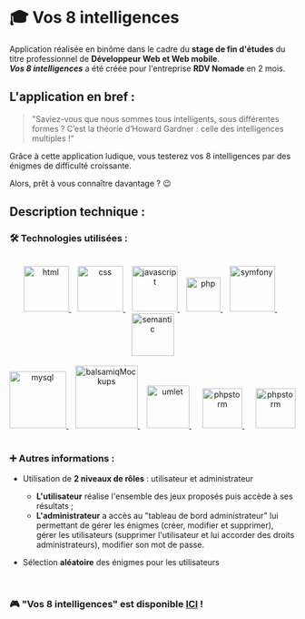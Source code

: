 # :mortar_board: Vos 8 intelligences

Application réalisée en binôme dans le cadre du **stage de fin d'études** du titre professionnel de **Développeur Web et Web mobile**.  
***Vos 8 intelligences*** a été créée pour l'entreprise **RDV Nomade** en 2 mois.



## L'application en bref :

   >"Saviez-vous que nous sommes tous intelligents, sous différentes formes ? C’est la théorie d’Howard Gardner : celle des intelligences multiples !"

Grâce à cette application ludique, vous testerez vos 8 intelligences par des énigmes de difficulté croissante. 

Alors, prêt à vous connaître davantage ? :wink:

## Description technique :

### :hammer_and_wrench: Technologies utilisées : 
<br>
<div align="center">
<div>
<a href="https://en.wikipedia.org/wiki/HTML">
  <img alt="html" src="https://devstickers.com/assets/img/pro/iqm9.png" width="80">
</a>&nbsp;&nbsp;
<a href="https://en.wikipedia.org/wiki/CCS3">
  <img alt="css" src="https://devstickers.com/assets/img/pro/8pnd.png" width="80">
</a>&nbsp;&nbsp;
<a href="https://en.wikipedia.org/wiki/JavaScript">
  <img alt="javascript" src="https://devstickers.com/assets/img/pro/i4eg.png" width="80">
</a>&nbsp;&nbsp;
<a href="https://www.php.net/">
  <img alt="php" src="https://upload.wikimedia.org/wikipedia/commons/thumb/2/27/PHP-logo.svg/131px-PHP-logo.svg.png" height="60">
</a>&nbsp;&nbsp;
<a href="https://symfony.com/">
  <img alt="symfony" src="https://w3h7y6p9.stackpathcdn.com/wp-content/uploads/2017/03/symfony_logo_vertical.png" width="80">
</a>&nbsp;&nbsp;
<a href="https://semantic-ui.com/">
  <img alt="semantic" src="https://grafikart.fr/uploads/icons/semantic-ui.svg" width="75">
</a>
</div>
<br>
<div>
<a href="https://www.mysql.com/fr/">
  <img alt="mysql" src="https://upload.wikimedia.org/wikipedia/fr/thumb/6/62/MySQL.svg/langfr-220px-MySQL.svg.png" width="100">
</a>&nbsp;&nbsp;
<a href="https://balsamiq.com/">
  <img alt="balsamiqMockups" src="https://blog.balsamiq.com/wp-content/uploads/2017/09/Balsamiq-Wireframes-Thumbnail-Final-0.png" width="110">
</a>&nbsp;&nbsp;
<a href="https://www.umlet.com/">
  <img alt="umlet" src="https://www.umlet.com/pic/UMLet_logo_small.png" width="75">
</a>&nbsp;&nbsp;&nbsp;&nbsp;
<a href="https://www.jetbrains.com/fr-fr/phpstorm/">
  <img alt="phpstorm" src="https://upload.wikimedia.org/wikipedia/commons/thumb/c/c9/PhpStorm_Icon.svg/langfr-220px-PhpStorm_Icon.svg.png" width="70">
</a>&nbsp;&nbsp;&nbsp;&nbsp;
<a href="https://github.com/">
  <img alt="phpstorm" src="https://upload.wikimedia.org/wikipedia/commons/thumb/9/91/Octicons-mark-github.svg/220px-Octicons-mark-github.svg.png" width="70">
</a>
</div>
</div>
<br>

### :heavy_plus_sign: Autres informations :


* Utilisation de **2 niveaux de rôles** : utilisateur et administrateur
  * **L'utilisateur** réalise l'ensemble des jeux proposés puis accède à ses résultats ;
  * **L'administrateur** a accès au "tableau de bord administrateur" lui permettant de gérer les énigmes (créer, modifier et supprimer), gérer les utilisateurs (supprimer l'utilisateur et lui accorder des droits administrateurs), modifier son mot de passe.

* Sélection **aléatoire** des énigmes pour les utilisateurs

<br>

### :video_game: "Vos 8 intelligences" est disponible [ICI](https://www.rdvnomade.fr/ "Vos 8 intelligences") !
